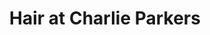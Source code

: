 ---
title: "Hair at Charlie Parkers"
url: /birmingham/hair-at-charlie-parkers/
shop: hairdresser
---